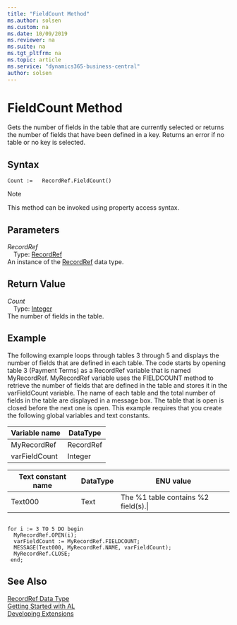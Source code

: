 ```yaml
---
title: "FieldCount Method"
ms.author: solsen
ms.custom: na
ms.date: 10/09/2019
ms.reviewer: na
ms.suite: na
ms.tgt_pltfrm: na
ms.topic: article
ms.service: "dynamics365-business-central"
author: solsen
---
```

[//]: # (START>DO_NOT_EDIT)
[//]: # (IMPORTANT:Do not edit any of the content between here and the END>DO_NOT_EDIT.)
[//]: # (Any modifications should be made in the .xml files in the ModernDev repo.)
# FieldCount Method
Gets the number of fields in the table that are currently selected or returns the number of fields that have been defined in a key. Returns an error if no table or no key is selected.


## Syntax
```
Count :=   RecordRef.FieldCount()
```
> [!NOTE]  
> This method can be invoked using property access syntax.  

## Parameters
*RecordRef*  
&emsp;Type: [RecordRef](recordref-data-type.md)  
An instance of the [RecordRef](recordref-data-type.md) data type.  

## Return Value
*Count*  
&emsp;Type: [Integer](../integer/integer-data-type.md)  
The number of fields in the table.  


[//]: # (IMPORTANT: END>DO_NOT_EDIT)

## Example  
 The following example loops through tables 3 through 5 and displays the number of fields that are defined in each table. The code starts by opening table 3 \(Payment Terms\) as a RecordRef variable that is named MyRecordRef. MyRecordRef variable uses the FIELDCOUNT method to retrieve the number of fields that are defined in the table and stores it in the varFieldCount variable. The name of each table and the total number of fields in the table are displayed in a message box. The table that is open is closed before the next one is open. This example requires that you create the following global variables and text constants.  
  
|Variable name|DataType|  
|-------------------|--------------|  
|MyRecordRef|RecordRef|  
|varFieldCount|Integer|  
  
|Text constant name|DataType|ENU value|  
|------------------------|--------------|---------------|  
|Text000|Text|The %1 table contains %2 field\(s\).\\|  
  
```  
  
for i := 3 TO 5 DO begin  
  MyRecordRef.OPEN(i);  
  varFieldCount := MyRecordRef.FIELDCOUNT;  
  MESSAGE(Text000, MyRecordRef.NAME, varFieldCount);  
  MyRecordRef.CLOSE;  
 end;  
```  
  

## See Also
[RecordRef Data Type](recordref-data-type.md)  
[Getting Started with AL](../../devenv-get-started.md)  
[Developing Extensions](../../devenv-dev-overview.md)